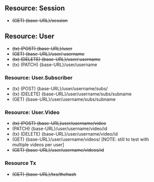 ## Resource: Session

* ~~(GET) {base-URL}/session~~


## Resource: User

* ~~(tx) (POST) {base-URL}/user~~
* ~~(GET) {base-URL}/user/:username~~
* ~~(tx) (DELETE) {base-URL}/user/:username~~
* (tx) (PATCH) {base-URL}/user/username

### Resource: User.Subscriber

* (tx) (POST) {base-URL}/user/username/subs/
* (tx) (DELETE) {base-URL}/user/username/subs/subname
* (GET) {base-URL}/user/username/subs/subname

### Resource: User.Video

* ~~(tx) (POST) {base-URL}user/username/video~~
* (PATCH) {base-URL}/user/username/video/id
* (tx) (DELETE) {base-URL}/user/username/video/id
* (GET) {base-URL}/user/username/videos/ [NOTE: still to test with multiple videos per user]
* ~~(GET) {base-URL}/user/username/videos/id~~

### Resource Tx

* ~~(GET) {base-URL}/txs/thehash~~
